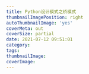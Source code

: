 ```yaml
---
title: Python设计模式之桥模式
thumbnailImagePosition: right
autoThumbnailImage: 'yes'
coverMeta: out
coverSize: partial
date: 2021-07-12 09:51:01
category:
tags:
thumbnailImage:
coverImage:
---
```


